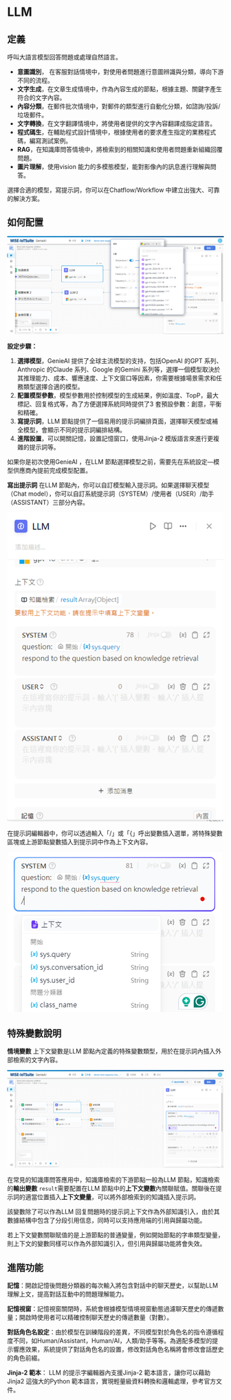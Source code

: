 # LLM
## 定義
呼叫大語言模型回答問題或處理自然語言。
- **意圖識別**， 在客服對話情境中，對使用者問題進行意圖辨識與分類，導向下游不同的流程。
- **文字生成**，在文章生成情境中，作為內容生成的節點，根據主題、關鍵字產生符合的文字內容。
- **內容分類**，在郵件批次情境中，對郵件的類型進行自動化分類，如諮詢/投訴/垃圾郵件。
- **文字轉換**，在文字翻譯情境中，將使用者提供的文字內容翻譯成指定語言。
- **程式碼生**，在輔助程式設計情境中，根據使用者的要求產生指定的業務程式碼，編寫測試案例。
- **RAG**，在知識庫問答情境中，將檢索到的相關知識和使用者問題重新組織回覆問題。
- **圖片理解**，使用vision 能力的多模態模型，能對影像內的訊息進行理解與問答。

選擇合適的模型，寫提示詞，你可以在Chatflow/Workflow 中建立出強大、可靠的解決方案。
## 如何配置

![LLM節點配置-選擇模型](/工作流程/節點說明/images/LLM節點配置-選擇模型.png)

**設定步驟：**
1. **選擇模型**，GenieAI 提供了全球主流模型的支持，包括OpenAI 的GPT 系列、Anthropic 的Claude 系列、Google 的Gemini 系列等，選擇一個模型取決於其推理能力、成本、響應速度、上下文窗口等因素，你需要根據場景需求和任務類型選擇合適的模型。
2. **配置模型參數**，模型參數用於控制模型的生成結果，例如溫度、TopP，最大標記、回复格式等，為了方便選擇系統同時提供了3 套預設參數：創意，平衡和精確。
3. **寫提示詞**，LLM 節點提供了一個易用的提示詞編排頁面，選擇聊天模型或補全模型，會顯示不同的提示詞編排結構。
4. **進階設置**，可以開關記憶，設置記憶窗口，使用Jinja-2 模版語言來進行更複雜的提示詞等。

如果你是初次使用GenieAI ，在LLM 節點選擇模型之前，需要先在系統設定—模型供應商內提前完成模型配置。

**寫出提示詞**
在LLM 節點內，你可以自訂模型輸入提示詞。如果選擇聊天模型（Chat model），你可以自訂系統提示詞（SYSTEM）/使用者（USER）/助手（ASSISTANT）三部分內容。

![自訂系統提示詞](/工作流程/節點說明/images/自訂系統提示詞.png)

在提示詞編輯器中，你可以透過輸入「/」或「{」呼出變數插入選單，將特殊變數區塊或上游節點變數插入到提示詞中作為上下文內容。

![呼出變數插入選單](/工作流程/節點說明/images/呼出變數插入選單.png)

## 特殊變數說明
**情境變數**
上下文變數是LLM 節點內定義的特殊變數類型，用於在提示詞內插入外部檢索的文字內容。

![上下文變數](/工作流程/節點說明/images/上下文變數.png)

在常見的知識庫問答應用中，知識庫檢索的下游節點一般為LLM 節點，知識檢索的**輸出變數** ```result```需要配置在LLM 節點中的**上下文變數**內關聯賦值。關聯後在提示詞的適當位置插入**上下文變量**，可以將外部檢索到的知識插入提示詞。

該變數除了可以作為LLM 回复問題時的提示詞上下文作為外部知識引入，由於其數據結構中包含了分段引用信息，同時可以支持應用端的引用與歸屬功能。

若上下文變數關聯賦值的是上游節點的普通變量，例如開始節點的字串類型變量，則上下文的變數同樣可以作為外部知識引入，但引用與歸屬功能將會失效。

## 進階功能
**記憶**：開啟記憶後問題分類器的每次輸入將包含對話中的聊天歷史，以幫助LLM 理解上文，提高對話互動中的問題理解能力。

**記憶視窗**：記憶視窗關閉時，系統會根據模型情境視窗動態過濾聊天歷史的傳遞數量；開啟時使用者可以精確控制聊天歷史的傳遞數量（對數）。

**對話角色名設定**：由於模型在訓練階段的差異，不同模型對於角色名的指令遵循程度不同，如Human/Assistant，Human/AI，人類/助手等等。為適配多模型的提示響應效果，系統提供了對話角色名的設置，修改對話角色名稱將會修改會話歷史的角色前綴。

**Jinja-2 範本**： LLM 的提示字編輯器內支援Jinja-2 範本語言，讓你可以藉助Jinja2 這強大的Python 範本語言，實現輕量級資料轉換和邏輯處理，參考官方文件。
